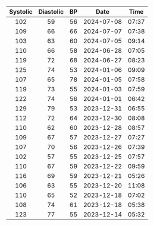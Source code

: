 | Systolic | Diastolic | BP |Date   | Time  | 
| :---:  | :----: | :---: |  :---: |  :---: | 
| 102 |  59 |  56 |   2024-07-08 |  07:37 | 
| 109 |  66 |  66 |   2024-07-07 |  07:38 | 
| 103 |  63 |  60 |   2024-07-05 |  09:14 | 
| 110 |  66 |  58 |   2024-06-28 |  07:05 | 
| 119 |  72 |  68 |   2024-06-27 |  08:23 | 
| 125 |  74 |  53 |   2024-01-06 |  09:09 | 
| 107 |  65 |  78 |   2024-01-05 |  07:58 | 
| 119 |  73 |  55 |   2024-01-03 |  07:59 | 
| 122 |  74 |  56 |   2024-01-01 |  06:42 | 
| 129 |  79 |  53 |   2023-12-31 |  06:55 | 
| 112 |  72 |  64 |   2023-12-30 |  08:08 | 
| 110 |  62 |  60 |   2023-12-28 |  08:57 | 
| 109 |  67 |  57 |   2023-12-27 |  07:27 | 
| 107 |  70 |  56 |   2023-12-26 |  07:39 | 
| 102 |  57 |  55 |   2023-12-25 |  07:57 | 
| 110 |  67 |  59 |   2023-12-22 |  09:59 | 
| 116 |  69 |  59 |   2023-12-21 |  05:26 | 
| 106 |  63 |  55 |   2023-12-20 |  11:08 | 
| 110 |  65 |  52 |   2023-12-18 |  07:02 | 
| 108 |  74 |  61 |   2023-12-18 |  05:38 | 
| 123 |  77 |  55 |   2023-12-14 |  05:32 | 
